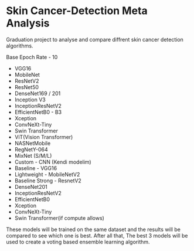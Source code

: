 <h1> Skin Cancer-Detection Meta Analysis </h1>
 <p>Graduation project to analyse and compare diffrent skin cancer detection algorithms.</p> 
  
  
  
Base Epoch Rate - 10
<ul> 
    <li>VGG16 </li>
    <li>MobileNet</li>
    <li>ResNetV2</li>
    <li>ResNet50</li>
    <li>DenseNet169 / 201</li>
    <li>Inception V3</li>
    <li>InceptionResNetV2</li>
    <li>EfficientNetB0 - B3</li>
    <li>Xception</li>
    <li>ConvNeXt-Tiny</li>
    <li>Swin Transformer</li>
    <li>ViT(Vision Transformer)</li>
    <li>NASNetMobile</li>
    <li>RegNetY-064</li>
    <li>MixNet (S/M/L)</li>
    <li>Custom - CNN (Kendi modelim)</li>
    <li>Baseline - VGG16</li>
    <li>Lightweight - 	MobileNetV2</li>
    <li>Baseline Strong - ResnetV2</li>
    <li>DenseNet201</li>
    <li>InceptionResNetV2</li>
    <li>EfficientNetB0</li>
    <li>Xception</li>
    <li>ConvNeXt-Tiny</li>
    <li>Swin Transformer(if compute allows)</li>
</ul>
  
  
  
<p>These models will be trained on the same dataset and the results will be compared to see which one is best. After all that, The best 3 models will be used to create a voting based ensemble learning algorithm.<p>